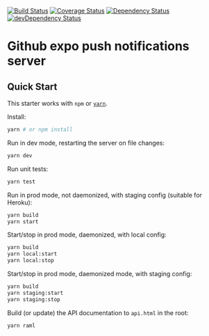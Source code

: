 [![Build Status](https://travis-ci.org/charjac/github-expo-push-server.svg?branch=master)](https://travis-ci.org/charjac/github-expo-push-server)
[![Coverage Status](https://coveralls.io/repos/github/charjac/github-expo-push-server/badge.svg?branch=master)](https://coveralls.io/github/charjac/github-expo-push-server?branch=master)
[![Dependency Status](https://david-dm.org/charjac/github-expo-push-server.svg)](https://david-dm.org/charjac/github-expo-push-server) [![devDependency Status](https://david-dm.org/charjac/github-expo-push-server/dev-status.svg)](https://david-dm.org/charjac/github-expo-push-server#info=devDependencies)

# Github expo push notifications server

## Quick Start

This starter works with `npm` or [`yarn`](http://yarnpkg.com).

Install:

```sh
yarn # or npm install
```

Run in dev mode, restarting the server on file changes:

```sh
yarn dev
```

Run unit tests:

```sh
yarn test
```

Run in prod mode, not daemonized, with staging config (suitable for Heroku):

```sh
yarn build
yarn start
```

Start/stop in prod mode, daemonized, with local config:

```sh
yarn build
yarn local:start
yarn local:stop
```

Start/stop in prod mode, daemonized mode, with staging config:

```sh
yarn build
yarn staging:start
yarn staging:stop
```

Build (or update) the API documentation to `api.html` in the root:

```sh
yarn raml
```


